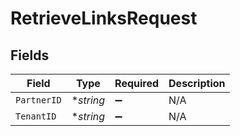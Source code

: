# RetrieveLinksRequest


## Fields

| Field              | Type               | Required           | Description        |
| ------------------ | ------------------ | ------------------ | ------------------ |
| `PartnerID`        | **string*          | :heavy_minus_sign: | N/A                |
| `TenantID`         | **string*          | :heavy_minus_sign: | N/A                |